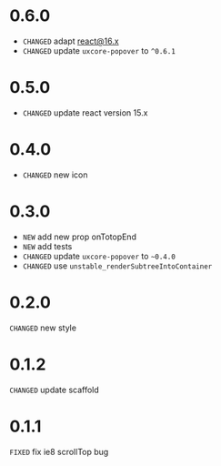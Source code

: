 # 0.6.0
* `CHANGED` adapt react@16.x
* `CHANGED` update `uxcore-popover` to `^0.6.1`

# 0.5.0

* `CHANGED` update react version 15.x

# 0.4.0

* `CHANGED` new icon

# 0.3.0

* `NEW` add new prop onTotopEnd
* `NEW` add tests
* `CHANGED` update `uxcore-popover` to `~0.4.0`
* `CHANGED` use `unstable_renderSubtreeIntoContainer`

# 0.2.0

`CHANGED` new style

# 0.1.2

`CHANGED` update scaffold

# 0.1.1

`FIXED` fix ie8 scrollTop bug 
